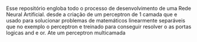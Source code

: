 Esse repositório engloba todo o processo de desenvolvimento de uma Rede Neural
Artificial. desde a criação de um perceptron de 1 camada que e usado para
solucionar problemas de matemáticos linearmente separáveis que no exemplo o
perceptron e treinado para conseguir resolver o as portas logicas and e or.
Ate um perceptron multicamada  
